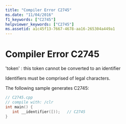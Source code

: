 ```yaml
---
title: "Compiler Error C2745"
ms.date: "11/04/2016"
f1_keywords: ["C2745"]
helpviewer_keywords: ["C2745"]
ms.assetid: a1c45f13-7667-4678-aa16-265304a449a1
---
```

# Compiler Error C2745

'token' : this token cannot be converted to an identifier

Identifiers must be comprised of legal characters.

The following sample generates C2745:

```cpp
// C2745.cpp
// compile with: /clr
int main() {
   int __identifier([));   // C2745
}
```

